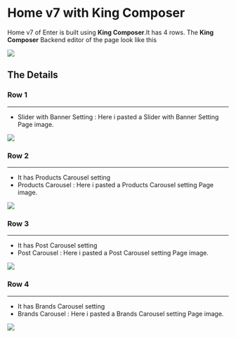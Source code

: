 # Home v7 with King Composer

Home v7 of Enter is built using **King Composer**.It has 4 rows. The **King Composer** Backend editor of the page look like this

![](http://transvelo.github.io/docs/enter/images/kc-homev7-setting.png)


## The Details

### Row 1
---
* Slider with Banner Setting : Here i pasted a Slider with Banner Setting Page image.

![](http://transvelo.github.io/docs/enter/images/home6-slider-with-banner-setting.png)

### Row 2
---
* It has Products Carousel setting
* Products Carousel : Here i pasted a Products Carousel setting Page image.

![](http://transvelo.github.io/docs/enter/images/kc-products-carousel-setting.png)

### Row 3
---
* It has Post Carousel setting
* Post Carousel : Here i pasted a Post Carousel setting Page image.

![](http://transvelo.github.io/docs/enter/images/kc-post-carousel-setting.png)


### Row 4
---
* It has Brands Carousel setting
* Brands Carousel : Here i pasted a Brands Carousel setting Page image.

![](http://transvelo.github.io/docs/enter/images/kc-brands-carousel-setting.png)
